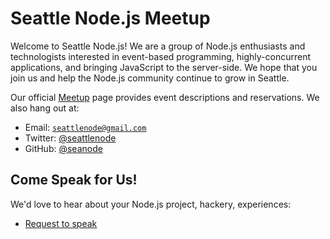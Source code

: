 Seattle Node.js Meetup
======================

Welcome to Seattle Node.js! We are a group of Node.js enthusiasts and
technologists interested in event-based programming, highly-concurrent
applications, and bringing JavaScript to the server-side. We hope that you join
us and help the Node.js community continue to grow in Seattle.

Our official [Meetup](http://www.meetup.com/Seattle-Node-js/) page provides
event descriptions and reservations. We also hang out at:

* Email: [`seattlenode@gmail.com`](mailto:seattlenode@gmail.com)
* Twitter: [@seattlenode](https://twitter.com/seattlenode)
* GitHub: [@seanode](https://github.com/seanode)

## Come Speak for Us!

We'd love to hear about your Node.js project, hackery, experiences:

* [Request to speak](/request-to-speak.md)
